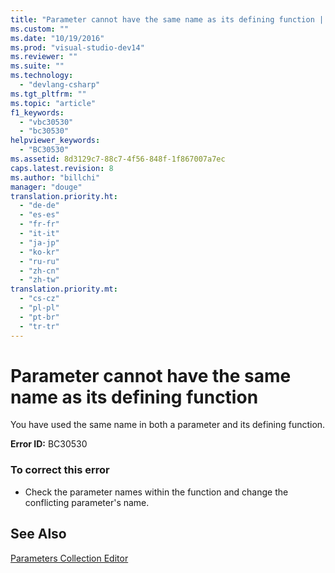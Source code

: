 ```yaml
---
title: "Parameter cannot have the same name as its defining function | hehe"
ms.custom: ""
ms.date: "10/19/2016"
ms.prod: "visual-studio-dev14"
ms.reviewer: ""
ms.suite: ""
ms.technology: 
  - "devlang-csharp"
ms.tgt_pltfrm: ""
ms.topic: "article"
f1_keywords: 
  - "vbc30530"
  - "bc30530"
helpviewer_keywords: 
  - "BC30530"
ms.assetid: 8d3129c7-88c7-4f56-848f-1f867007a7ec
caps.latest.revision: 8
ms.author: "billchi"
manager: "douge"
translation.priority.ht: 
  - "de-de"
  - "es-es"
  - "fr-fr"
  - "it-it"
  - "ja-jp"
  - "ko-kr"
  - "ru-ru"
  - "zh-cn"
  - "zh-tw"
translation.priority.mt: 
  - "cs-cz"
  - "pl-pl"
  - "pt-br"
  - "tr-tr"
---
```

# Parameter cannot have the same name as its defining function
You have used the same name in both a parameter and its defining function.  
  
 **Error ID:** BC30530  
  
### To correct this error  
  
-   Check the parameter names within the function and change the conflicting parameter's name.  
  
## See Also  
 [Parameters Collection Editor](http://msdn.microsoft.com/en-us/21dfaead-aed8-4eb3-bab2-a99ca14ace03)